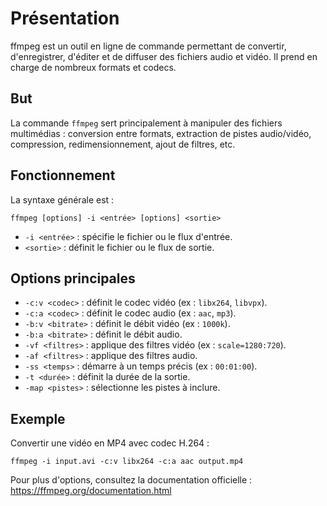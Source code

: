 # Présentation

ffmpeg est un outil en ligne de commande permettant de convertir, d'enregistrer, d'éditer et de diffuser des fichiers audio et vidéo. Il prend en charge de nombreux formats et codecs.

## But

La commande `ffmpeg` sert principalement à manipuler des fichiers multimédias : conversion entre formats, extraction de pistes audio/vidéo, compression, redimensionnement, ajout de filtres, etc.

## Fonctionnement

La syntaxe générale est :
```
ffmpeg [options] -i <entrée> [options] <sortie>
```
- `-i <entrée>` : spécifie le fichier ou le flux d'entrée.
- `<sortie>` : définit le fichier ou le flux de sortie.

## Options principales

- `-c:v <codec>` : définit le codec vidéo (ex : `libx264`, `libvpx`).
- `-c:a <codec>` : définit le codec audio (ex : `aac`, `mp3`).
- `-b:v <bitrate>` : définit le débit vidéo (ex : `1000k`).
- `-b:a <bitrate>` : définit le débit audio.
- `-vf <filtres>` : applique des filtres vidéo (ex : `scale=1280:720`).
- `-af <filtres>` : applique des filtres audio.
- `-ss <temps>` : démarre à un temps précis (ex : `00:01:00`).
- `-t <durée>` : définit la durée de la sortie.
- `-map <pistes>` : sélectionne les pistes à inclure.

## Exemple

Convertir une vidéo en MP4 avec codec H.264 :
```
ffmpeg -i input.avi -c:v libx264 -c:a aac output.mp4
```

Pour plus d'options, consultez la documentation officielle : https://ffmpeg.org/documentation.html
